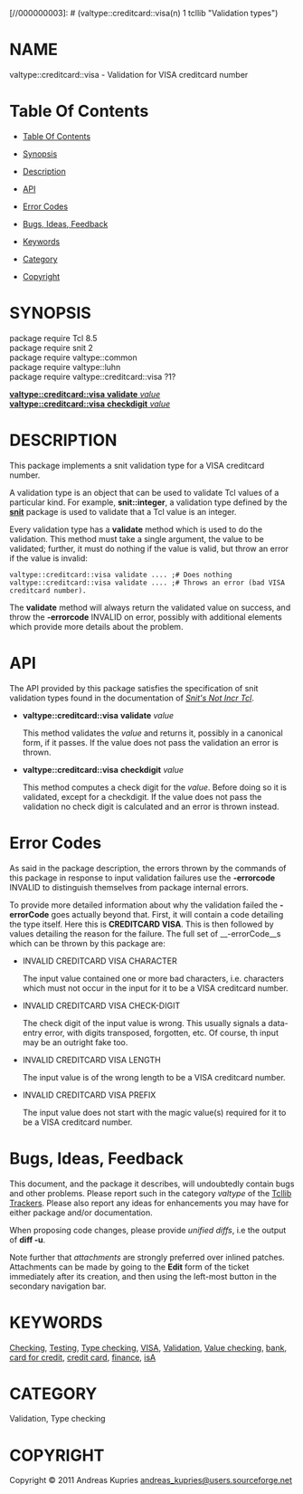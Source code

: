
[//000000001]: # (valtype::creditcard::visa - Validation types)
[//000000002]: # (Generated from file 'vtype.inc' by tcllib/doctools with format 'markdown')
[//000000003]: # (valtype::creditcard::visa(n) 1 tcllib "Validation types")

# NAME

valtype::creditcard::visa - Validation for VISA creditcard number

# <a name='toc'></a>Table Of Contents

  -  [Table Of Contents](#toc)

  -  [Synopsis](#synopsis)

  -  [Description](#section1)

  -  [API](#section2)

  -  [Error Codes](#section3)

  -  [Bugs, Ideas, Feedback](#section4)

  -  [Keywords](#keywords)

  -  [Category](#category)

  -  [Copyright](#copyright)

# <a name='synopsis'></a>SYNOPSIS

package require Tcl 8.5  
package require snit 2  
package require valtype::common  
package require valtype::luhn  
package require valtype::creditcard::visa ?1?  

[__valtype::creditcard::visa__ __validate__ *value*](#1)  
[__valtype::creditcard::visa__ __checkdigit__ *value*](#2)  

# <a name='description'></a>DESCRIPTION

This package implements a snit validation type for a VISA creditcard number.

A validation type is an object that can be used to validate Tcl values of a
particular kind. For example, __snit::integer__, a validation type defined by
the __[snit](../snit/snit.md)__ package is used to validate that a Tcl value is
an integer.

Every validation type has a __validate__ method which is used to do the
validation. This method must take a single argument, the value to be validated;
further, it must do nothing if the value is valid, but throw an error if the
value is invalid:

    valtype::creditcard::visa validate .... ;# Does nothing
    valtype::creditcard::visa validate .... ;# Throws an error (bad VISA creditcard number).

The __validate__ method will always return the validated value on success, and
throw the __-errorcode__ INVALID on error, possibly with additional elements
which provide more details about the problem.

# <a name='section2'></a>API

The API provided by this package satisfies the specification of snit validation
types found in the documentation of *[Snit's Not Incr Tcl](../snit/snit.md)*.

  - <a name='1'></a>__valtype::creditcard::visa__ __validate__ *value*

    This method validates the *value* and returns it, possibly in a canonical
    form, if it passes. If the value does not pass the validation an error is
    thrown.

  - <a name='2'></a>__valtype::creditcard::visa__ __checkdigit__ *value*

    This method computes a check digit for the *value*. Before doing so it is
    validated, except for a checkdigit. If the value does not pass the
    validation no check digit is calculated and an error is thrown instead.

# <a name='section3'></a>Error Codes

As said in the package description, the errors thrown by the commands of this
package in response to input validation failures use the __-errorcode__ INVALID
to distinguish themselves from package internal errors.

To provide more detailed information about why the validation failed the
__-errorCode__ goes actually beyond that. First, it will contain a code
detailing the type itself. Here this is __CREDITCARD VISA__. This is then
followed by values detailing the reason for the failure. The full set of
__-errorCode__s which can be thrown by this package are:

  - INVALID CREDITCARD VISA CHARACTER

    The input value contained one or more bad characters, i.e. characters which
    must not occur in the input for it to be a VISA creditcard number.

  - INVALID CREDITCARD VISA CHECK-DIGIT

    The check digit of the input value is wrong. This usually signals a
    data-entry error, with digits transposed, forgotten, etc. Of course, th
    input may be an outright fake too.

  - INVALID CREDITCARD VISA LENGTH

    The input value is of the wrong length to be a VISA creditcard number.

  - INVALID CREDITCARD VISA PREFIX

    The input value does not start with the magic value(s) required for it to be
    a VISA creditcard number.

# <a name='section4'></a>Bugs, Ideas, Feedback

This document, and the package it describes, will undoubtedly contain bugs and
other problems. Please report such in the category *valtype* of the [Tcllib
Trackers](http://core.tcl.tk/tcllib/reportlist). Please also report any ideas
for enhancements you may have for either package and/or documentation.

When proposing code changes, please provide *unified diffs*, i.e the output of
__diff -u__.

Note further that *attachments* are strongly preferred over inlined patches.
Attachments can be made by going to the __Edit__ form of the ticket immediately
after its creation, and then using the left-most button in the secondary
navigation bar.

# <a name='keywords'></a>KEYWORDS

[Checking](../../../../index.md#checking),
[Testing](../../../../index.md#testing), [Type
checking](../../../../index.md#type_checking),
[VISA](../../../../index.md#visa),
[Validation](../../../../index.md#validation), [Value
checking](../../../../index.md#value_checking),
[bank](../../../../index.md#bank), [card for
credit](../../../../index.md#card_for_credit), [credit
card](../../../../index.md#credit_card),
[finance](../../../../index.md#finance), [isA](../../../../index.md#isa)

# <a name='category'></a>CATEGORY

Validation, Type checking

# <a name='copyright'></a>COPYRIGHT

Copyright &copy; 2011 Andreas Kupries <andreas_kupries@users.sourceforge.net>
